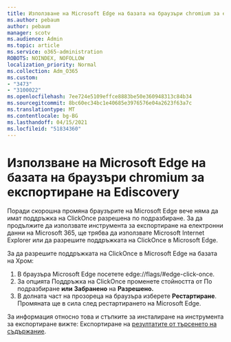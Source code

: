 ```yaml
---
title: Използване на Microsoft Edge на базата на браузъри chromium за експортиране на Ediscovery
ms.author: pebaum
author: pebaum
manager: scotv
ms.audience: Admin
ms.topic: article
ms.service: o365-administration
ROBOTS: NOINDEX, NOFOLLOW
localization_priority: Normal
ms.collection: Adm_O365
ms.custom:
- "3473"
- "3100022"
ms.openlocfilehash: 7ee724e5109effce8883be50e360948313c84b34
ms.sourcegitcommit: 8bc60ec34bc1e40685e3976576e04a2623f63a7c
ms.translationtype: MT
ms.contentlocale: bg-BG
ms.lasthandoff: 04/15/2021
ms.locfileid: "51834360"
---
```

# <a name="using-microsoft-edge-based-on-chromium-browsers-for-ediscovery-export"></a>Използване на Microsoft Edge на базата на браузъри chromium за експортиране на Ediscovery

Поради скорошна промяна браузърите на Microsoft Edge вече няма да имат поддръжка на ClickOnce разрешена по подразбиране. За да продължите да използвате инструмента за експортиране на електронни данни на Microsoft 365, ще трябва да използвате Microsoft Internet Explorer или да разрешите поддръжката на ClickOnce в Microsoft Edge. 

За да разрешите поддръжката на ClickOnce в Microsoft Edge на базата на Хром: 
1. В браузъра Microsoft Edge посетете edge://flags/#edge-click-once.
2. За опцията Поддръжка на ClickOnce променете стойността от По подразбиране **или** **Забранено** на **Разрешено.** 
3. В долната част на прозореца на браузъра изберете **Рестартиране**. <br>
 Промяната ще в сила след рестартирането на Microsoft Edge. 

За информация относно това и стъпките за инсталиране на инструмента за експортиране вижте: Експортиране на [ резултатите от търсенето на съдържание](https://docs.microsoft.com/microsoft-365/compliance/export-search-results).